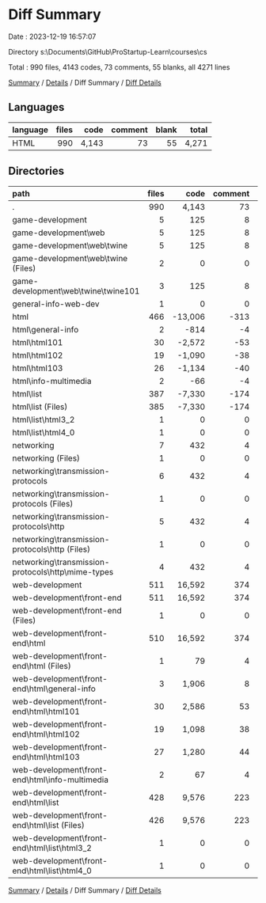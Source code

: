 # Diff Summary

Date : 2023-12-19 16:57:07

Directory s:\\Documents\\GitHub\\ProStartup-Learn\\courses\\cs

Total : 990 files,  4143 codes, 73 comments, 55 blanks, all 4271 lines

[Summary](results.md) / [Details](details.md) / Diff Summary / [Diff Details](diff-details.md)

## Languages
| language | files | code | comment | blank | total |
| :--- | ---: | ---: | ---: | ---: | ---: |
| HTML | 990 | 4,143 | 73 | 55 | 4,271 |

## Directories
| path | files | code | comment | blank | total |
| :--- | ---: | ---: | ---: | ---: | ---: |
| . | 990 | 4,143 | 73 | 55 | 4,271 |
| game-development | 5 | 125 | 8 | 3 | 136 |
| game-development\\web | 5 | 125 | 8 | 3 | 136 |
| game-development\\web\\twine | 5 | 125 | 8 | 3 | 136 |
| game-development\\web\\twine (Files) | 2 | 0 | 0 | 2 | 2 |
| game-development\\web\\twine\\twine101 | 3 | 125 | 8 | 1 | 134 |
| general-info-web-dev | 1 | 0 | 0 | 1 | 1 |
| html | 466 | -13,006 | -313 | -290 | -13,609 |
| html\\general-info | 2 | -814 | -4 | -1 | -819 |
| html\\html101 | 30 | -2,572 | -53 | -1 | -2,626 |
| html\\html102 | 19 | -1,090 | -38 | -2 | -1,130 |
| html\\html103 | 26 | -1,134 | -40 | 0 | -1,174 |
| html\\info-multimedia | 2 | -66 | -4 | -2 | -72 |
| html\\list | 387 | -7,330 | -174 | -284 | -7,788 |
| html\\list (Files) | 385 | -7,330 | -174 | -282 | -7,786 |
| html\\list\\html3_2 | 1 | 0 | 0 | -1 | -1 |
| html\\list\\html4_0 | 1 | 0 | 0 | -1 | -1 |
| networking | 7 | 432 | 4 | 6 | 442 |
| networking (Files) | 1 | 0 | 0 | 1 | 1 |
| networking\\transmission-protocols | 6 | 432 | 4 | 5 | 441 |
| networking\\transmission-protocols (Files) | 1 | 0 | 0 | 1 | 1 |
| networking\\transmission-protocols\\http | 5 | 432 | 4 | 4 | 440 |
| networking\\transmission-protocols\\http (Files) | 1 | 0 | 0 | 1 | 1 |
| networking\\transmission-protocols\\http\\mime-types | 4 | 432 | 4 | 3 | 439 |
| web-development | 511 | 16,592 | 374 | 335 | 17,301 |
| web-development\\front-end | 511 | 16,592 | 374 | 335 | 17,301 |
| web-development\\front-end (Files) | 1 | 0 | 0 | 1 | 1 |
| web-development\\front-end\\html | 510 | 16,592 | 374 | 334 | 17,300 |
| web-development\\front-end\\html (Files) | 1 | 79 | 4 | 0 | 83 |
| web-development\\front-end\\html\\general-info | 3 | 1,906 | 8 | 21 | 1,935 |
| web-development\\front-end\\html\\html101 | 30 | 2,586 | 53 | 14 | 2,653 |
| web-development\\front-end\\html\\html102 | 19 | 1,098 | 38 | 2 | 1,138 |
| web-development\\front-end\\html\\html103 | 27 | 1,280 | 44 | 0 | 1,324 |
| web-development\\front-end\\html\\info-multimedia | 2 | 67 | 4 | 2 | 73 |
| web-development\\front-end\\html\\list | 428 | 9,576 | 223 | 295 | 10,094 |
| web-development\\front-end\\html\\list (Files) | 426 | 9,576 | 223 | 293 | 10,092 |
| web-development\\front-end\\html\\list\\html3_2 | 1 | 0 | 0 | 1 | 1 |
| web-development\\front-end\\html\\list\\html4_0 | 1 | 0 | 0 | 1 | 1 |

[Summary](results.md) / [Details](details.md) / Diff Summary / [Diff Details](diff-details.md)